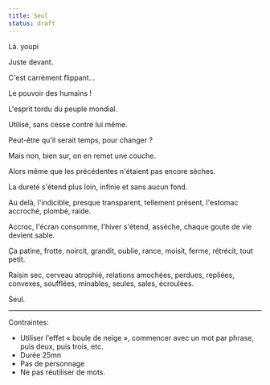```yaml
---
title: Seul
status: draft
---
```


Là. youpi

Juste devant.

C'est carrément flippant…

Le pouvoir des humains !

L'esprit tordu du peuple mondial.

Utilisé, sans cesse contre lui même.

Peut-être qu'il serait temps, pour changer ?

Mais non, bien sur, on en remet une couche.

Alors même que les précédentes n'étaient pas encore sèches.

La dureté s'étend plus loin, infinie et sans aucun fond.

Au delà, l'indicible, presque transparent, tellement présent, l'estomac accroché, plombé, raide.

Accroc, l'écran consomme, l'hiver s'étend, assèche, chaque goute de vie devient sable.

Ça patine, frotte, noircit, grandit, oublie, rance, moisit, ferme, rétrécit, tout petit.

Raisin sec, cerveau atrophié, relations amochées, perdues, repliées, convexes, soufflées, minables, seules, sales, écroulées.

Seul.

---

Contraintes: 
- Utiliser l'effet « boule de neige », commencer avec un mot par phrase, puis deux, puis trois, etc.
- Durée 25mn
- Pas de personnage
- Ne pas réutiliser de mots.

